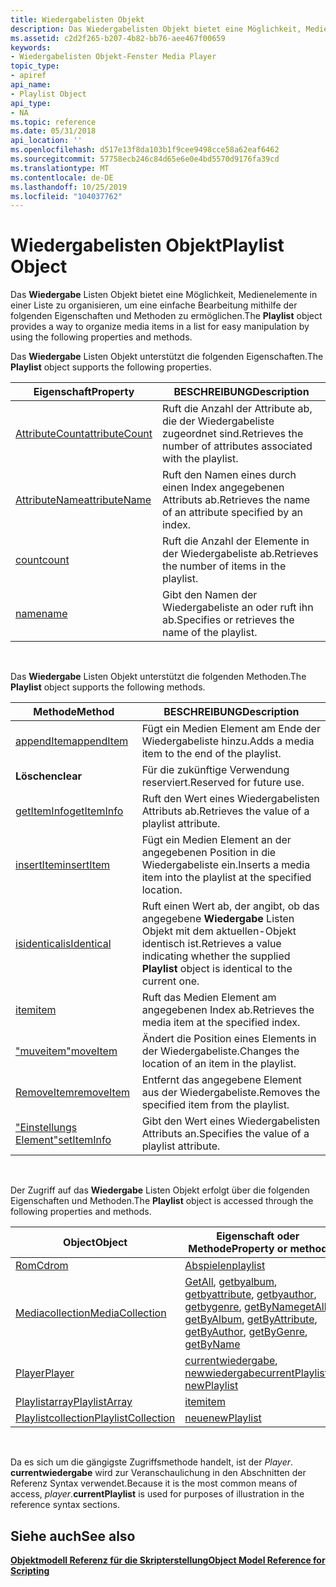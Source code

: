 ```yaml
---
title: Wiedergabelisten Objekt
description: Das Wiedergabelisten Objekt bietet eine Möglichkeit, Medienelemente in einer Liste zu organisieren, um eine einfache Bearbeitung mithilfe der folgenden Eigenschaften und Methoden zu ermöglichen.
ms.assetid: c2d2f265-b207-4b82-bb76-aee467f00659
keywords:
- Wiedergabelisten Objekt-Fenster Media Player
topic_type:
- apiref
api_name:
- Playlist Object
api_type:
- NA
ms.topic: reference
ms.date: 05/31/2018
api_location: ''
ms.openlocfilehash: d517e13f8da103b1f9cee9498cce58a62eaf6462
ms.sourcegitcommit: 57758ecb246c84d65e6e0e4bd5570d9176fa39cd
ms.translationtype: MT
ms.contentlocale: de-DE
ms.lasthandoff: 10/25/2019
ms.locfileid: "104037762"
---
```

# <a name="playlist-object"></a><span data-ttu-id="d90ae-104">Wiedergabelisten Objekt</span><span class="sxs-lookup"><span data-stu-id="d90ae-104">Playlist Object</span></span>

<span data-ttu-id="d90ae-105">Das **Wiedergabe** Listen Objekt bietet eine Möglichkeit, Medienelemente in einer Liste zu organisieren, um eine einfache Bearbeitung mithilfe der folgenden Eigenschaften und Methoden zu ermöglichen.</span><span class="sxs-lookup"><span data-stu-id="d90ae-105">The **Playlist** object provides a way to organize media items in a list for easy manipulation by using the following properties and methods.</span></span>

<span data-ttu-id="d90ae-106">Das **Wiedergabe** Listen Objekt unterstützt die folgenden Eigenschaften.</span><span class="sxs-lookup"><span data-stu-id="d90ae-106">The **Playlist** object supports the following properties.</span></span>



| <span data-ttu-id="d90ae-107">Eigenschaft</span><span class="sxs-lookup"><span data-stu-id="d90ae-107">Property</span></span>                                      | <span data-ttu-id="d90ae-108">BESCHREIBUNG</span><span class="sxs-lookup"><span data-stu-id="d90ae-108">Description</span></span>                                                      |
|-----------------------------------------------|------------------------------------------------------------------|
| [<span data-ttu-id="d90ae-109">AttributeCount</span><span class="sxs-lookup"><span data-stu-id="d90ae-109">attributeCount</span></span>](playlist-attributecount.md) | <span data-ttu-id="d90ae-110">Ruft die Anzahl der Attribute ab, die der Wiedergabeliste zugeordnet sind.</span><span class="sxs-lookup"><span data-stu-id="d90ae-110">Retrieves the number of attributes associated with the playlist.</span></span> |
| [<span data-ttu-id="d90ae-111">AttributeName</span><span class="sxs-lookup"><span data-stu-id="d90ae-111">attributeName</span></span>](playlist-attributename.md)   | <span data-ttu-id="d90ae-112">Ruft den Namen eines durch einen Index angegebenen Attributs ab.</span><span class="sxs-lookup"><span data-stu-id="d90ae-112">Retrieves the name of an attribute specified by an index.</span></span>        |
| [<span data-ttu-id="d90ae-113">count</span><span class="sxs-lookup"><span data-stu-id="d90ae-113">count</span></span>](playlist-count.md)                   | <span data-ttu-id="d90ae-114">Ruft die Anzahl der Elemente in der Wiedergabeliste ab.</span><span class="sxs-lookup"><span data-stu-id="d90ae-114">Retrieves the number of items in the playlist.</span></span>                   |
| [<span data-ttu-id="d90ae-115">name</span><span class="sxs-lookup"><span data-stu-id="d90ae-115">name</span></span>](playlist-name.md)                     | <span data-ttu-id="d90ae-116">Gibt den Namen der Wiedergabeliste an oder ruft ihn ab.</span><span class="sxs-lookup"><span data-stu-id="d90ae-116">Specifies or retrieves the name of the playlist.</span></span>                 |



 

<span data-ttu-id="d90ae-117">Das **Wiedergabe** Listen Objekt unterstützt die folgenden Methoden.</span><span class="sxs-lookup"><span data-stu-id="d90ae-117">The **Playlist** object supports the following methods.</span></span>



| <span data-ttu-id="d90ae-118">Methode</span><span class="sxs-lookup"><span data-stu-id="d90ae-118">Method</span></span>                                  | <span data-ttu-id="d90ae-119">BESCHREIBUNG</span><span class="sxs-lookup"><span data-stu-id="d90ae-119">Description</span></span>                                                                                            |
|-----------------------------------------|--------------------------------------------------------------------------------------------------------|
| [<span data-ttu-id="d90ae-120">appendItem</span><span class="sxs-lookup"><span data-stu-id="d90ae-120">appendItem</span></span>](playlist-appenditem.md)   | <span data-ttu-id="d90ae-121">Fügt ein Medien Element am Ende der Wiedergabeliste hinzu.</span><span class="sxs-lookup"><span data-stu-id="d90ae-121">Adds a media item to the end of the playlist.</span></span>                                                          |
| <span data-ttu-id="d90ae-122">**Löschen**</span><span class="sxs-lookup"><span data-stu-id="d90ae-122">**clear**</span></span>                               | <span data-ttu-id="d90ae-123">Für die zukünftige Verwendung reserviert.</span><span class="sxs-lookup"><span data-stu-id="d90ae-123">Reserved for future use.</span></span>                                                                               |
| [<span data-ttu-id="d90ae-124">getItemInfo</span><span class="sxs-lookup"><span data-stu-id="d90ae-124">getItemInfo</span></span>](playlist-getiteminfo.md) | <span data-ttu-id="d90ae-125">Ruft den Wert eines Wiedergabelisten Attributs ab.</span><span class="sxs-lookup"><span data-stu-id="d90ae-125">Retrieves the value of a playlist attribute.</span></span>                                                           |
| [<span data-ttu-id="d90ae-126">insertItem</span><span class="sxs-lookup"><span data-stu-id="d90ae-126">insertItem</span></span>](playlist-insertitem.md)   | <span data-ttu-id="d90ae-127">Fügt ein Medien Element an der angegebenen Position in die Wiedergabeliste ein.</span><span class="sxs-lookup"><span data-stu-id="d90ae-127">Inserts a media item into the playlist at the specified location.</span></span>                                      |
| [<span data-ttu-id="d90ae-128">isidentical</span><span class="sxs-lookup"><span data-stu-id="d90ae-128">isIdentical</span></span>](playlist-isidentical.md) | <span data-ttu-id="d90ae-129">Ruft einen Wert ab, der angibt, ob das angegebene **Wiedergabe** Listen Objekt mit dem aktuellen-Objekt identisch ist.</span><span class="sxs-lookup"><span data-stu-id="d90ae-129">Retrieves a value indicating whether the supplied **Playlist** object is identical to the current one.</span></span> |
| [<span data-ttu-id="d90ae-130">item</span><span class="sxs-lookup"><span data-stu-id="d90ae-130">item</span></span>](playlist-item.md)               | <span data-ttu-id="d90ae-131">Ruft das Medien Element am angegebenen Index ab.</span><span class="sxs-lookup"><span data-stu-id="d90ae-131">Retrieves the media item at the specified index.</span></span>                                                       |
| [<span data-ttu-id="d90ae-132">"muveitem"</span><span class="sxs-lookup"><span data-stu-id="d90ae-132">moveItem</span></span>](playlist-moveitem.md)       | <span data-ttu-id="d90ae-133">Ändert die Position eines Elements in der Wiedergabeliste.</span><span class="sxs-lookup"><span data-stu-id="d90ae-133">Changes the location of an item in the playlist.</span></span>                                                       |
| [<span data-ttu-id="d90ae-134">RemoveItem</span><span class="sxs-lookup"><span data-stu-id="d90ae-134">removeItem</span></span>](playlist-removeitem.md)   | <span data-ttu-id="d90ae-135">Entfernt das angegebene Element aus der Wiedergabeliste.</span><span class="sxs-lookup"><span data-stu-id="d90ae-135">Removes the specified item from the playlist.</span></span>                                                          |
| [<span data-ttu-id="d90ae-136">"Einstellungs Element"</span><span class="sxs-lookup"><span data-stu-id="d90ae-136">setItemInfo</span></span>](playlist-setiteminfo.md) | <span data-ttu-id="d90ae-137">Gibt den Wert eines Wiedergabelisten Attributs an.</span><span class="sxs-lookup"><span data-stu-id="d90ae-137">Specifies the value of a playlist attribute.</span></span>                                                           |



 

<span data-ttu-id="d90ae-138">Der Zugriff auf das **Wiedergabe** Listen Objekt erfolgt über die folgenden Eigenschaften und Methoden.</span><span class="sxs-lookup"><span data-stu-id="d90ae-138">The **Playlist** object is accessed through the following properties and methods.</span></span>



| <span data-ttu-id="d90ae-139">Object</span><span class="sxs-lookup"><span data-stu-id="d90ae-139">Object</span></span>                                              | <span data-ttu-id="d90ae-140">Eigenschaft oder Methode</span><span class="sxs-lookup"><span data-stu-id="d90ae-140">Property or method</span></span>                                                                                                                                                                                                                                                                 |
|-----------------------------------------------------|------------------------------------------------------------------------------------------------------------------------------------------------------------------------------------------------------------------------------------------------------------------------------------|
| [<span data-ttu-id="d90ae-141">Rom</span><span class="sxs-lookup"><span data-stu-id="d90ae-141">Cdrom</span></span>](cdrom-object.md)                           | [<span data-ttu-id="d90ae-142">Abspielen</span><span class="sxs-lookup"><span data-stu-id="d90ae-142">playlist</span></span>](cdrom-playlist.md)                                                                                                                                                                                                                                                     |
| [<span data-ttu-id="d90ae-143">Mediacollection</span><span class="sxs-lookup"><span data-stu-id="d90ae-143">MediaCollection</span></span>](mediacollection-object.md)       | <span data-ttu-id="d90ae-144">[GetAll](mediacollection-getall.md), [getbyalbum](mediacollection-getbyalbum.md), [getbyattribute](mediacollection-getbyattribute.md), [getbyauthor](mediacollection-getbyauthor.md), [getbygenre](mediacollection-getbygenre.md), [getByName](mediacollection-getbyname.md)</span><span class="sxs-lookup"><span data-stu-id="d90ae-144">[getAll](mediacollection-getall.md), [getByAlbum](mediacollection-getbyalbum.md), [getByAttribute](mediacollection-getbyattribute.md), [getByAuthor](mediacollection-getbyauthor.md), [getByGenre](mediacollection-getbygenre.md), [getByName](mediacollection-getbyname.md)</span></span> |
| [<span data-ttu-id="d90ae-145">Player</span><span class="sxs-lookup"><span data-stu-id="d90ae-145">Player</span></span>](player-object.md)                         | <span data-ttu-id="d90ae-146">[currentwiedergabe](player-currentplaylist.md), [newwiedergabe](player-newplaylist.md)</span><span class="sxs-lookup"><span data-stu-id="d90ae-146">[currentPlaylist](player-currentplaylist.md), [newPlaylist](player-newplaylist.md)</span></span>                                                                                                                                                                                               |
| [<span data-ttu-id="d90ae-147">Playlistarray</span><span class="sxs-lookup"><span data-stu-id="d90ae-147">PlaylistArray</span></span>](playlistarray-object.md)           | [<span data-ttu-id="d90ae-148">item</span><span class="sxs-lookup"><span data-stu-id="d90ae-148">item</span></span>](playlistarray-item.md)                                                                                                                                                                                                                                                     |
| [<span data-ttu-id="d90ae-149">Playlistcollection</span><span class="sxs-lookup"><span data-stu-id="d90ae-149">PlaylistCollection</span></span>](playlistcollection-object.md) | [<span data-ttu-id="d90ae-150">neue</span><span class="sxs-lookup"><span data-stu-id="d90ae-150">newPlaylist</span></span>](playlistcollection-newplaylist.md)                                                                                                                                                                                                                                  |



 

<span data-ttu-id="d90ae-151">Da es sich um die gängigste Zugriffsmethode handelt, ist der *Player*. **currentwiedergabe** wird zur Veranschaulichung in den Abschnitten der Referenz Syntax verwendet.</span><span class="sxs-lookup"><span data-stu-id="d90ae-151">Because it is the most common means of access, *player*.**currentPlaylist** is used for purposes of illustration in the reference syntax sections.</span></span>

## <a name="see-also"></a><span data-ttu-id="d90ae-152">Siehe auch</span><span class="sxs-lookup"><span data-stu-id="d90ae-152">See also</span></span>

<dl> <dt>

[<span data-ttu-id="d90ae-153">**Objektmodell Referenz für die Skripterstellung**</span><span class="sxs-lookup"><span data-stu-id="d90ae-153">**Object Model Reference for Scripting**</span></span>](object-model-reference-for-scripting.md)
</dt> </dl>

 

 




